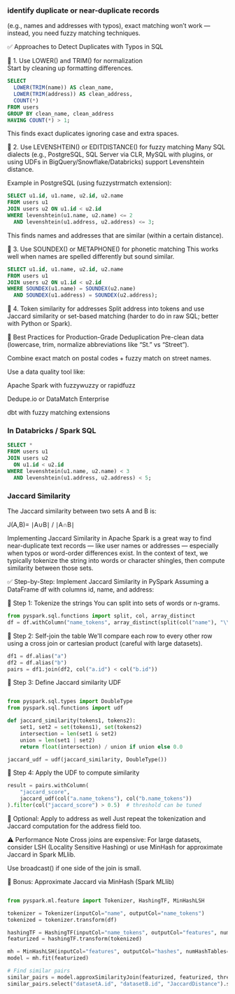 ### identify duplicate or near-duplicate records 
(e.g., names and addresses with typos), 
exact matching won’t work — instead, you need fuzzy matching techniques.

✅ Approaches to Detect Duplicates with Typos in SQL  

🔹 1. Use LOWER() and TRIM() for normalization  
Start by cleaning up formatting differences.

```sql
SELECT 
  LOWER(TRIM(name)) AS clean_name,
  LOWER(TRIM(address)) AS clean_address,
  COUNT(*) 
FROM users
GROUP BY clean_name, clean_address
HAVING COUNT(*) > 1;
```
This finds exact duplicates ignoring case and extra spaces.

🔹 2. Use LEVENSHTEIN() or EDITDISTANCE() for fuzzy matching
Many SQL dialects (e.g., PostgreSQL, SQL Server via CLR, MySQL with plugins, or using UDFs in BigQuery/Snowflake/Databricks) support Levenshtein distance.

Example in PostgreSQL (using fuzzystrmatch extension):
```sql
SELECT u1.id, u1.name, u2.id, u2.name
FROM users u1
JOIN users u2 ON u1.id < u2.id
WHERE levenshtein(u1.name, u2.name) <= 2
  AND levenshtein(u1.address, u2.address) <= 3;
```
This finds names and addresses that are similar (within a certain distance).

🔹 3. Use SOUNDEX() or METAPHONE() for phonetic matching
This works well when names are spelled differently but sound similar.

```sql
SELECT u1.id, u1.name, u2.id, u2.name
FROM users u1
JOIN users u2 ON u1.id < u2.id
WHERE SOUNDEX(u1.name) = SOUNDEX(u2.name)
  AND SOUNDEX(u1.address) = SOUNDEX(u2.address);
```
🔹 4. Token similarity for addresses
Split address into tokens and use Jaccard similarity or set-based matching 
(harder to do in raw SQL; better with Python or Spark).

🚀 Best Practices for Production-Grade Deduplication
Pre-clean data (lowercase, trim, normalize abbreviations like “St.” vs “Street”).

Combine exact match on postal codes + fuzzy match on street names.

Use a data quality tool like:

Apache Spark with fuzzywuzzy or rapidfuzz

Dedupe.io or DataMatch Enterprise

dbt with fuzzy matching extensions

### In Databricks / Spark SQL
```sql
SELECT *
FROM users u1
JOIN users u2
  ON u1.id < u2.id
WHERE levenshtein(u1.name, u2.name) < 3
  AND levenshtein(u1.address, u2.address) < 5;
```



### Jaccard Similarity

The Jaccard similarity between two sets A and B is:
 
J(A,B)= ∣A∪B∣ / ∣A∩B∣
 
 Implementing Jaccard Similarity in Apache Spark is a great way to find near-duplicate text records — like user names or addresses — especially when typos or word-order differences exist.
In the context of text, we typically tokenize the string into words or character shingles, then compute similarity between those sets.

✅ Step-by-Step: Implement Jaccard Similarity in PySpark
Assuming a DataFrame df with columns id, name, and address:

🔹 Step 1: Tokenize the strings
You can split into sets of words or n-grams.

```python
from pyspark.sql.functions import split, col, array_distinct
df = df.withColumn("name_tokens", array_distinct(split(col("name"), "\\s+")))
```
🔹 Step 2: Self-join the table
We'll compare each row to every other row using a cross join or cartesian product (careful with large datasets).

```python
df1 = df.alias("a")
df2 = df.alias("b")
pairs = df1.join(df2, col("a.id") < col("b.id"))
```
🔹 Step 3: Define Jaccard similarity UDF
```python

from pyspark.sql.types import DoubleType
from pyspark.sql.functions import udf

def jaccard_similarity(tokens1, tokens2):
    set1, set2 = set(tokens1), set(tokens2)
    intersection = len(set1 & set2)
    union = len(set1 | set2)
    return float(intersection) / union if union else 0.0

jaccard_udf = udf(jaccard_similarity, DoubleType())
```
🔹 Step 4: Apply the UDF to compute similarity
```python
result = pairs.withColumn(
    "jaccard_score",
    jaccard_udf(col("a.name_tokens"), col("b.name_tokens"))
).filter(col("jaccard_score") > 0.5)  # threshold can be tuned
```
🔹 Optional: Apply to address as well
Just repeat the tokenization and Jaccard computation for the address field too.

⚠️ Performance Note
Cross joins are expensive: For large datasets, consider LSH (Locality Sensitive Hashing) or use MinHash for approximate Jaccard in Spark MLlib.

Use broadcast() if one side of the join is small.

🔸 Bonus: Approximate Jaccard via MinHash (Spark MLlib)
```python

from pyspark.ml.feature import Tokenizer, HashingTF, MinHashLSH

tokenizer = Tokenizer(inputCol="name", outputCol="name_tokens")
tokenized = tokenizer.transform(df)

hashingTF = HashingTF(inputCol="name_tokens", outputCol="features", numFeatures=1000)
featurized = hashingTF.transform(tokenized)

mh = MinHashLSH(inputCol="features", outputCol="hashes", numHashTables=3)
model = mh.fit(featurized)

# Find similar pairs
similar_pairs = model.approxSimilarityJoin(featurized, featurized, threshold=0.7, distCol="JaccardDistance")
similar_pairs.select("datasetA.id", "datasetB.id", "JaccardDistance").show()
```
